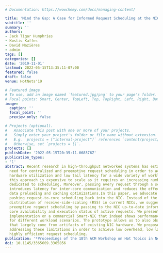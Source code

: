 ```yaml
---
# Documentation: https://wowchemy.com/docs/managing-content/

title: 'Mind the Gap: A Case for Informed Request Scheduling at the NIC'
subtitle: ''
summary: ''
authors:
- Jack Tigar Humphries
- Kostis Kaffes
- David Mazières
- admin
tags: []
categories: []
date: '2019-11-01'
lastmod: 2022-05-15T13:35:11-07:00
featured: false
draft: false
venue: HotNets'19

# Featured image
# To use, add an image named `featured.jpg/png` to your page's folder.
# Focal points: Smart, Center, TopLeft, Top, TopRight, Left, Right, BottomLeft, Bottom, BottomRight.
image:
  caption: ''
  focal_point: ''
  preview_only: false

# Projects (optional).
#   Associate this post with one or more of your projects.
#   Simply enter your project's folder or file name without extension.
#   E.g. `projects = ["internal-project"]` references `content/project/deep-learning/index.md`.
#   Otherwise, set `projects = []`.
projects: []
publishDate: '2022-05-15T20:35:11.068376Z'
publication_types:
- '1'
abstract: Recent research in high-throughput networked systems has established the
  need for centralized and preemptive request scheduling in order to achieve good
  hardware utilization and low tail latency for a wide variety of workloads. However,
  this approach is expensive to scale as it requires an increasing number of CPU cores
  dedicated to scheduling. Moreover, passing every request through a scheduling core
  introduces latency for inter-core communication and reduces the effectiveness of
  data preloading and caching optimizations.In this paper, we advocate in favor of
  pushing request-to-core scheduling back into the NIC. Instead of the simple request
  distribution of receive-side-scaling (RSS) in current NICs, we suggest implementing
  preemptive request scheduling by passing to the NIC up-to-date information about
  core availability and execution status of active requests. We present a prototype
  implementation on a commercial Smart-NIC that indeed shows performance benefits
  for different workload scenarios. The prototype allows us to also observe bottlenecks
  that largely come from artifacts of existing NIC hardware. We propose research towards
  addressing these limitations in order to achieve low overhead, low latency, and
  highly efficient request scheduling.
publication: '*Proceedings of the 18th ACM Workshop on Hot Topics in Networks (HotNets)*'
doi: 10.1145/3365609.3365856
---
```

